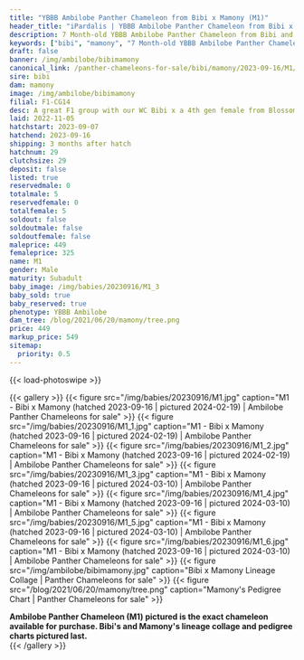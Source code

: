 ```yaml
---
title: "YBBB Ambilobe Panther Chameleon from Bibi x Mamony (M1)"
header_title: "iPardalis | YBBB Ambilobe Panther Chameleon from Bibi x Mamony | M1"
description: 7 Month-old YBBB Ambilobe Panther Chameleon from Bibi and Mamony. A great F1 group with our WC Bibi x a 4th gen female from Blossom x Amarillo. We've included sire and dam dendrograms if available, but you can view our Bibi or Mamony breeder pages for more information.
keywords: ["bibi", "mamony", "7 Month-old YBBB Ambilobe Panther Chameleon", "baby chameleons for sale", "buy panther chameleon", "panther for sale", "ambilobe panther chameleons for sale", "ambilobe panther chameleon for sale"]
draft: false
banner: /img/ambilobe/bibimamony
canonical_link: /panther-chameleons-for-sale/bibi/mamony/2023-09-16/M1/
sire: bibi
dam: mamony
image: /img/ambilobe/bibimamony
filial: F1-CG14
desc: A great F1 group with our WC Bibi x a 4th gen female from Blossom x Amarillo.
laid: 2022-11-05
hatchstart: 2023-09-07
hatchend: 2023-09-16
shipping: 3 months after hatch
hatchnum: 29
clutchsize: 29
deposit: false
listed: true
reservedmale: 0
totalmale: 5
reservedfemale: 0
totalfemale: 5
soldout: false
soldoutmale: false
soldoutfemale: false
maleprice: 449
femaleprice: 325
name: M1
gender: Male
maturity: Subadult
baby_image: /img/babies/20230916/M1_3
baby_sold: true
baby_reserved: true
phenotype: YBBB Ambilobe
dam_tree: /blog/2021/06/20/mamony/tree.png
price: 449
markup_price: 549
sitemap: 
  priority: 0.5
---
```


{{< load-photoswipe >}}

{{< gallery >}}
  {{< figure src="/img/babies/20230916/M1.jpg" caption="M1 - Bibi x Mamony (hatched 2023-09-16 | pictured 2024-02-19) | Ambilobe Panther Chameleons for sale" >}}
  {{< figure src="/img/babies/20230916/M1_1.jpg" caption="M1 - Bibi x Mamony (hatched 2023-09-16 | pictured 2024-02-19) | Ambilobe Panther Chameleons for sale" >}}
  {{< figure src="/img/babies/20230916/M1_2.jpg" caption="M1 - Bibi x Mamony (hatched 2023-09-16 | pictured 2024-02-19) | Ambilobe Panther Chameleons for sale" >}}
  {{< figure src="/img/babies/20230916/M1_3.jpg" caption="M1 - Bibi x Mamony (hatched 2023-09-16 | pictured 2024-03-10) | Ambilobe Panther Chameleons for sale" >}}
  {{< figure src="/img/babies/20230916/M1_4.jpg" caption="M1 - Bibi x Mamony (hatched 2023-09-16 | pictured 2024-03-10) | Ambilobe Panther Chameleons for sale" >}}
  {{< figure src="/img/babies/20230916/M1_5.jpg" caption="M1 - Bibi x Mamony (hatched 2023-09-16 | pictured 2024-03-10) | Ambilobe Panther Chameleons for sale" >}}
  {{< figure src="/img/babies/20230916/M1_6.jpg" caption="M1 - Bibi x Mamony (hatched 2023-09-16 | pictured 2024-03-10) | Ambilobe Panther Chameleons for sale" >}}
  {{< figure src="/img/ambilobe/bibimamony.jpg" caption="Bibi x Mamony Lineage Collage | Panther Chameleons for sale" >}}
  {{< figure src="/blog/2021/06/20/mamony/tree.png" caption="Mamony's Pedigree Chart | Panther Chameleons for sale" >}}
  <figcaption itemprop="description"><strong>Ambilobe Panther Chameleon (M1) pictured is the exact chameleon available for purchase. Bibi's and Mamony's lineage collage and pedigree charts pictured last.</strong></figcaption>
{{< /gallery >}}

